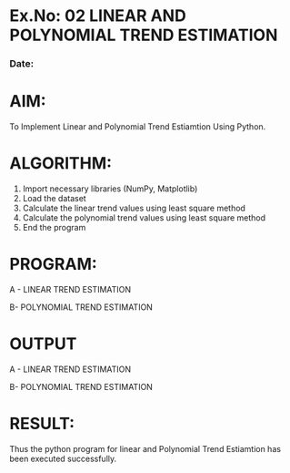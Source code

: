 # Ex.No: 02 LINEAR AND POLYNOMIAL TREND ESTIMATION
### Date: 

# AIM:
To Implement Linear and Polynomial Trend Estiamtion Using Python.
# ALGORITHM:
1. Import necessary libraries (NumPy, Matplotlib)
2. Load the dataset 
3. Calculate the linear trend values using least square method
4. Calculate the polynomial trend values using least square method
5. End the program
# PROGRAM:
A - LINEAR TREND ESTIMATION











B-  POLYNOMIAL TREND ESTIMATION












# OUTPUT
A - LINEAR TREND ESTIMATION











B-  POLYNOMIAL TREND ESTIMATION







# RESULT:
Thus the python program for linear and Polynomial Trend Estiamtion has been executed successfully.
